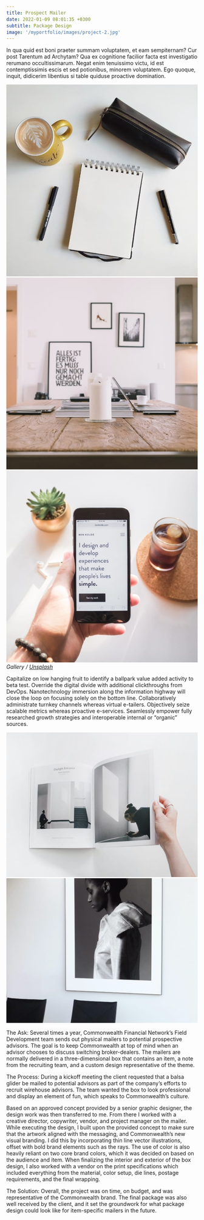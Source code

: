 ```yaml
---
title: Prospect Mailer
date: 2022-01-09 08:01:35 +0300
subtitle: Package Design
image: '/myportfolio/images/project-2.jpg'
---
```


In qua quid est boni praeter summam voluptatem, et eam sempiternam? Cur post Tarentum ad Archytam? Qua ex cognitione facilior facta est investigatio rerumano occultissimarum. Negat enim tenuissimo victu, id est contemptissimis escis et sed potionibus, minorem voluptatem. Ego quoque, inquit, didicerim libentius si table quiduse proactive domination.

<div class="gallery-box">
  <div class="gallery">
    <img src="/images/project-example-1.jpg" loading="lazy" alt="Project">
    <img src="/images/project-example-2.jpg" loading="lazy" alt="Project">
    <img src="/images/project-example-3.jpg" loading="lazy" alt="Project">
  </div>
  <em>Gallery / <a href="https://unsplash.com/" target="_blank">Unsplash</a></em>
</div>

Capitalize on low hanging fruit to identify a ballpark value added activity to beta test. Override the digital divide with additional clickthroughs from DevOps. Nanotechnology immersion along the information highway will close the loop on focusing solely on the bottom line. Collaboratively administrate turnkey channels whereas virtual e-tailers. Objectively seize scalable metrics whereas proactive e-services. Seamlessly empower fully researched growth strategies and interoperable internal or “organic” sources.

<div class="gallery-box">
  <div class="gallery">
    <img src="/images/project-example-4.jpg" loading="lazy" alt="Project">
    <img src="/images/project-example-5.jpg" loading="lazy" alt="Project">
  </div>
</div>

The Ask: Several times a year, Commonwealth Financial Network’s Field Development team sends out physical mailers to potential prospective advisors. The goal is to keep Commonwealth at top of mind when an advisor chooses to discuss switching broker-dealers. The mailers are normally delivered in a three-dimensional box that contains an item, a note from the recruiting team, and a custom design representative of the theme.

The Process: During a kickoff meeting the client requested that a balsa glider be mailed to potential advisors as part of the company’s efforts to recruit wirehouse advisors. The team wanted the box to look professional and display an element of fun, which speaks to Commonwealth’s culture. 

Based on an approved concept provided by a senior graphic designer, the design work was then transferred to me. From there I worked with a creative director, copywriter, vendor, and project manager on the mailer. While executing the design, I built upon the provided concept to make sure that the artwork aligned with the messaging, and Commonwealth’s new visual branding. I did this by incorporating thin line vector illustrations, offset with bold brand elements such as the rays. The use of color is also heavily reliant on two core brand colors, which it was decided on based on the audience and item. 
When finalizing the interior and exterior of the box design, I also worked with a vendor on the print specifications which included everything from the material, color setup, die lines, postage requirements, and the final wrapping. 

The Solution: Overall, the project was on time, on budget, and was representative of the Commonwealth brand. The final package was also well received by the client, and it set the groundwork for what package design could look like for item-specific mailers in the future.